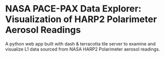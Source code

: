 # NASA PACE-PAX Data Explorer: Visualization of HARP2 Polarimeter Aerosol Readings
A python web app built with dash & terracotta tile server to examine and visualize L1 data sourced from NASA HARP2 Polarimeter aerosol readings.
